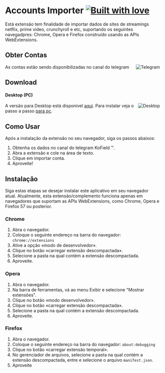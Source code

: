 # Accounts Importer  [![Built with love](https://img.shields.io/badge/made%20with-javascript-yellow?style=for-the-badge)](https://github.com/rafahsilv247/Accounts-Importer/releases/latest) 

Está extensão tem finalidade de importar dados de sites de streamings netflix, prime video, crunchyroll e etc, suportando os seguintes navegadpres: Chrome, Opera e Firefox construído usando as APIs WebExtensions.

## Obter Contas

As contas estão sendo disponibilizadas no canal do telegram
<a href="https://t.me/KoField" target="_blank"><img align="right" alt="Telegram" src="https://img.shields.io/badge/Telegram-2CA5E0?style=for-the-badge&logo=telegram&logoColor=white"></a>

## Download 

#### Desktop (PC)

A versão para Desktop está disponível [aqui](https://github.com/rafahsilv247/Accounts-Importer/releases/latest). 
<a href="https://github.com/rafahsilv247/Accounts-Importer/releases/latest"  target="_blank"><img align="right" alt="Desktop" src="https://img.shields.io/badge/desktop-v1.0-violet?style=for-the-badge&logo=windows"></a>
Para instalar veja o passo a passo [para pc](https://t.me/kofield).



## Como Usar

Após a instalação da extensão no seu navegador, siga os passos abaixos:

1. Obtenha os dados no canal do telegram KoField ™.
2. Abra a extensão e cole na área de texto.
3. Clique em importar conta.
4. Aproveite!

## Instalação

Siga estas etapas se desejar instalar este aplicativo em seu navegador atual. Atualmente, esta extensão/complemento funciona apenas em navegadores que suportam as APIs WebExtensions, como Chrome, Opera e Firefox 57 ou posterior.

### Chrome

1. Abra o navegador.
2. Coloque o seguinte endereço na barra do navegador: ```chrome://extensions```
3. Ative a opção  «modo de desenvolvedor».
4. Clique no botão «carregar extensão descompactada».
5. Selecione a pasta na qual contém a extensão descompactada.
6. Aproveite.

### Opera

1. Abra o navegador.
2. Na barra de ferramentas, vá ao menu Exibir e selecione "Mostrar extensões".
3. Clique no botão «modo desenvolvedor».
4. Clique no botão «carregar extensão descompactada».
5. Selecione a pasta na qual contém a extensão descompactada.
6. Aproveite.

### Firefox

1. Abra o navegador.
2. Coloque o seguinte endereço na barra do navegador: ```about:debugging```
3. Clique no botão «carregar extensão temporal».
4. No gerenciador de arquivos, selecione a pasta na qual contém a extensão descompactada, entre e selecione o arquivo ```manifest.json```.
5. Aproveite
